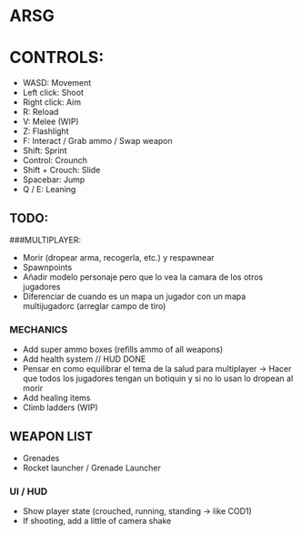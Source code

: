# ARSG

# CONTROLS:
- WASD: Movement
- Left click: Shoot
- Right click: Aim
- R: Reload
- V: Melee (WIP)
- Z: Flashlight
- F: Interact / Grab ammo / Swap weapon
- Shift: Sprint
- Control: Crounch
- Shift + Crouch: Slide
- Spacebar: Jump
- Q / E: Leaning

## TODO:

###MULTIPLAYER:
- Morir (dropear arma, recogerla, etc.) y respawnear
- Spawnpoints
- Añadir modelo personaje pero que lo vea la camara de los otros jugadores
- Diferenciar de cuando es un mapa un jugador con un mapa multijugadorc (arreglar campo de tiro)

### MECHANICS
 - Add super ammo boxes (refills ammo of all weapons) 
 - Add health system // HUD DONE
 - Pensar en como equilibrar el tema de la salud para multiplayer -> Hacer que todos los jugadores tengan un botiquin y si no lo usan lo dropean al morir
 - Add healing items
 - Climb ladders (WIP)

## WEAPON LIST
 - Grenades
 - Rocket launcher / Grenade Launcher
 
### UI / HUD
 - Show player state (crouched, running, standing -> like COD1)
 - If shooting, add a little of camera shake